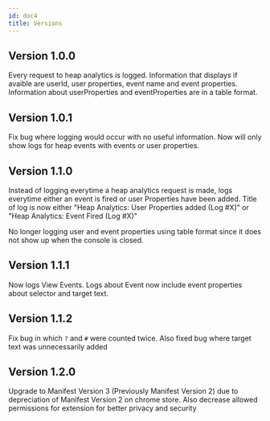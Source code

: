 ```yaml
---
id: doc4
title: Versions
---
```


Version 1.0.0
------
Every request to heap analytics is logged. Information that displays if avaible are userId, user properties, event name and event properties. Information about userProperties and eventProperties are in a table format.

Version 1.0.1
------
Fix bug where logging would occur with no useful information. Now will only show logs for heap events with events or user properties.

Version 1.1.0
------
Instead of logging everytime a heap analytics request is made, logs everytime either an event is fired or user Properties have been added. Title of log is now either "Heap Analytics: User Properties added (Log #X)" or "Heap Analytics: Event Fired (Log #X)"

No longer logging user and event properties using table format since it does not show up when the console is closed.

Version 1.1.1
------
Now logs View Events. Logs about Event now include event properties about selector and target text.

Version 1.1.2
------
Fix bug in which `?` and `#` were counted twice. Also fixed bug where target text was unnecessarily added

Version 1.2.0
------
Upgrade to Manifest Version 3 (Previously Manifest Version 2) due to depreciation of Manifest Version 2 on chrome store. Also decrease allowed permissions for extension for better privacy and security
